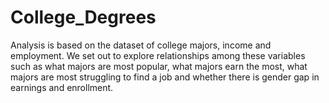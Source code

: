 # College_Degrees

Analysis is based on the dataset of college majors, income and employment. We set out to explore relationships among these variables such as what majors are most popular, what majors earn the most, what majors are most struggling to find a job and whether there is gender gap in earnings and enrollment. 
